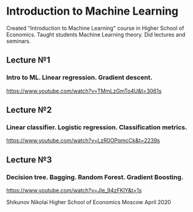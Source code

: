 # Introduction to Machine Learning

Created "Introduction to Machine Learning" course in Higher School of Economics. 
Taught students Machine Learning theory. 
Did lectures and seminars.

## Lecture №1
### Intro to ML. Linear regression. Gradient descent.
https://www.youtube.com/watch?v=TMmLzGmTo4U&t=3061s

## Lecture №2
### Linear classifier. Logistic regression. Classification metrics.
https://www.youtube.com/watch?v=LzR0OPqmcCk&t=2239s

## Lecture №3
### Decision tree. Bagging. Random Forest. Gradient Boosting.
https://www.youtube.com/watch?v=Jle_94zFKlY&t=1s


Shikunov Nikolai
Higher School of Economics
Moscow
April 2020
